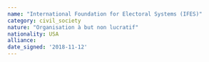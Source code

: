 ```yaml
---
name: "International Foundation for Electoral Systems (IFES)"
category: civil_society
nature: "Organisation à but non lucratif"
nationality: USA
alliance: 
date_signed: '2018-11-12'
---
```

    